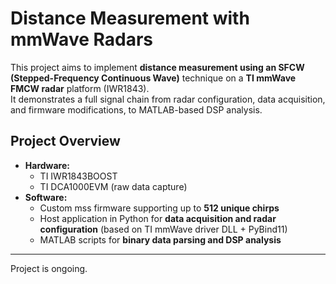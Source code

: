 # Distance Measurement with mmWave Radars

This project aims to implement **distance measurement using an SFCW (Stepped-Frequency Continuous Wave)** technique on a **TI mmWave FMCW radar** platform (IWR1843).  
It demonstrates a full signal chain from radar configuration, data acquisition, and firmware modifications, to MATLAB-based DSP analysis.

## Project Overview

- **Hardware:**  
  - TI IWR1843BOOST  
  - TI DCA1000EVM (raw data capture)  
- **Software:**
  - Custom mss firmware supporting up to **512 unique chirps**
  - Host application in Python for **data acquisition and radar configuration** (based on TI mmWave driver DLL + PyBind11)
  - MATLAB scripts for **binary data parsing and DSP analysis**

---
Project is ongoing.

